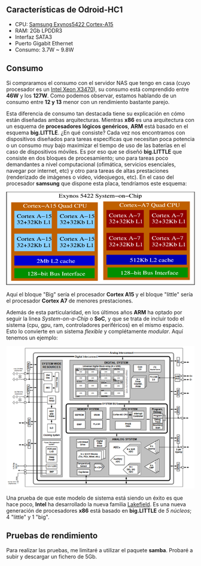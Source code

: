 ## Características de Odroid-HC1

* CPU: [Samsung Exynos5422 Cortex-A15](https://www.samsung.com/semiconductor/global.semi.static/minisite/exynos/file/solution/MobileProcessor-5-Octa-5422.pdf)
* RAM: 2Gb LPDDR3
* Interfaz SATA3
* Puerto Gigabit Ethernet
* Consumo: 3.7W ~ 9.8W

## Consumo

Si compraramos el consumo con el servidor NAS que tengo en casa (cuyo procesador es un [Intel Xeon X3470](https://ark.intel.com/content/www/es/es/ark/products/42932/intel-xeon-processor-x3470-8m-cache-2-93-ghz.html)), su consumo está comprendido entre **46W** y los **127W**. Como podemos observar, estamos hablando de un consumo entre **12 y 13** menor con un rendimiento bastante parejo.

Esta diferencia de consumo tan destacada tiene su explicación en cómo están diseñadas ambas arquitecturas. Mientras **x86** es una arquitectura con un esquema de **procesadores lógicos genéricos**, **ARM** está basado en el esquema **big.LITTLE**. ¿En qué consiste?
Cada vez nos encontramos con dispositivos diseñados para tareas específicas que necesitan poca potencia o un consumo muy bajo maximizar el tiempo de uso de las baterías en el caso de dispositivos móviles. Es por eso que se diseñó **big.LITTLE** que consiste en dos bloques de procesamiento; uno para tareas poco demandantes a nivel computacional (ofimática, servicios esenciales, navegar por internet, etc) y otro para tareas de altas prestaciones (renderizado de imágenes o video, videojuegos, etc). En el caso del procesador **samsung** que dispone esta placa, tendríamos este esquema:

![](/recursos/img/big-little.png)

Aquí el bloque "Big" sería el procesador **Cortex A15** y el bloque "little" sería el procesador **Cortex A7** de menores prestaciones.

Además de esta particularidad, en los últimos años **ARM** ha optado por seguir la linea _System-on-a-Chip_ o **SoC**, y que se trata de incluir todo el sistema (cpu, gpu, ram, controladores periféricos) en el mismo espacio. Esto lo convierte en un sistema _flexible_ y complétamente _modular_. Aquí tenemos un ejemplo:

![](/recursos/img/system-on-a-chip.png)

Una prueba de que este modelo de sistema está siendo un éxito es que hace poco, **Intel** ha desarrollado la nueva familia [Lakefield](https://ark.intel.com/content/www/es/es/ark/products/codename/81657/lakefield.html). Es una nueva generación de procesadores **x86** está basado en **big.LITTLE** de _5 núcleos_; 4 "little" y 1 "big".

## Pruebas de rendimiento

Para realizar las pruebas, me limitaré a utilizar el paquete **samba**. Probaré a subir y descargar un fichero de 5Gb.
